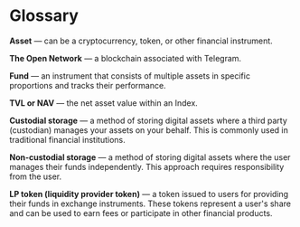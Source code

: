 # Glossary

**Asset** — can be a cryptocurrency, token, or other financial instrument. <a name="актив"></a>

**The Open Network** — a blockchain associated with Telegram. <a name="тон-блокчейн"></a>

**Fund** — an instrument that consists of multiple assets in specific proportions and tracks their performance. <a name="etf"></a>

**TVL or NAV** — the net asset value within an Index. <a name="tvl"></a>

**Custodial storage** — a method of storing digital assets where a third party (custodian) manages your assets on your behalf. This is commonly used in traditional financial institutions. <a name="кастодиальное-хранение"></a>

**Non-custodial storage** — a method of storing digital assets where the user manages their funds independently. This approach requires responsibility from the user. <a name="не-кастодиальное-хранение"></a>

**LP token (liquidity provider token)** — a token issued to users for providing their funds in exchange instruments. These tokens represent a user's share and can be used to earn fees or participate in other financial products. <a name="лп-токен"></a>
